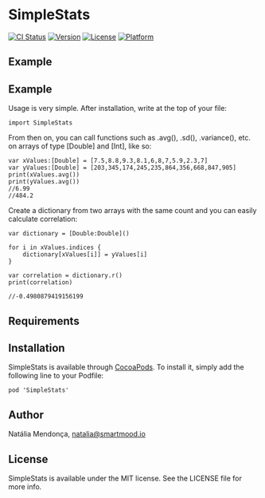 # SimpleStats

[![CI Status](https://img.shields.io/travis/natalia-io/SimpleStats.svg?style=flat)](https://travis-ci.org/natalia-io/SimpleStats)
[![Version](https://img.shields.io/cocoapods/v/SimpleStats.svg?style=flat)](https://cocoapods.org/pods/SimpleStats)
[![License](https://img.shields.io/cocoapods/l/SimpleStats.svg?style=flat)](https://cocoapods.org/pods/SimpleStats)
[![Platform](https://img.shields.io/cocoapods/p/SimpleStats.svg?style=flat)](https://cocoapods.org/pods/SimpleStats)

## Example

## Example

Usage is very simple. After installation, write at the top of your file:
```
import SimpleStats
```
From then on, you can call functions such as .avg(), .sd(), .variance(), etc. on arrays of type [Double] and [Int], like so:

```
var xValues:[Double] = [7.5,8.8,9.3,8.1,6,8,7,5.9,2.3,7]
var yValues:[Double] = [203,345,174,245,235,864,356,668,847,905]
print(xValues.avg())
print(yValues.avg())
//6.99
//484.2
```
Create a dictionary from two arrays with the same count and you can easily calculate correlation:
```
var dictionary = [Double:Double]()

for i in xValues.indices {
    dictionary[xValues[i]] = yValues[i]
}

var correlation = dictionary.r()
print(correlation)

//-0.4980879419156199
```


## Requirements

## Installation

SimpleStats is available through [CocoaPods](https://cocoapods.org). To install
it, simply add the following line to your Podfile:

```
pod 'SimpleStats'
```

## Author

Natália Mendonça, natalia@smartmood.io

## License

SimpleStats is available under the MIT license. See the LICENSE file for more info.
